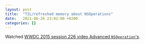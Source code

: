 ```yaml
---
layout: post
title:  "TIL/refreshed memory about NSOperations"
date:   2021-06-26 23:02:00 +0200
categories: []
---
```

Watched [WWDC 2015 session 226 video Advanced `NSOperation`'s](https://developer.apple.com/videos/play/wwdc2015/226/).
